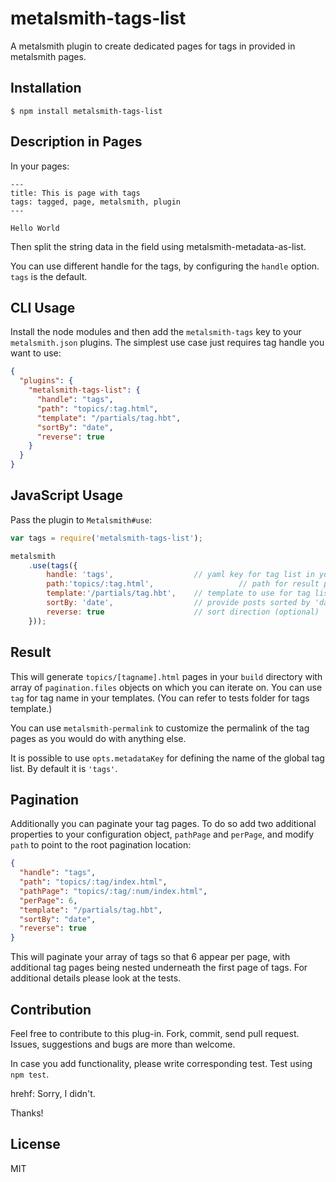 # metalsmith-tags-list

  A metalsmith plugin to create dedicated pages for tags in provided in metalsmith pages.

## Installation

    $ npm install metalsmith-tags-list

## Description in Pages

  In your pages:

```
---
title: This is page with tags
tags: tagged, page, metalsmith, plugin
---

Hello World
```

Then split the string data in the field using metalsmith-metadata-as-list. 

You can use different handle for the tags, by configuring the `handle` option. `tags` is the default.


## CLI Usage

  Install the node modules and then add the `metalsmith-tags` key to your `metalsmith.json` plugins. The simplest use case just requires tag handle you want to use:

```json
{
  "plugins": {
    "metalsmith-tags-list": {
      "handle": "tags",
      "path": "topics/:tag.html",
      "template": "/partials/tag.hbt",
      "sortBy": "date",
      "reverse": true
    }
  }
}
```

## JavaScript Usage

  Pass the plugin to `Metalsmith#use`:

```js
var tags = require('metalsmith-tags-list');

metalsmith
    .use(tags({
        handle: 'tags',                  // yaml key for tag list in you pages
        path:'topics/:tag.html',                   // path for result pages
        template:'/partials/tag.hbt',    // template to use for tag listing
        sortBy: 'date',                  // provide posts sorted by 'date' (optional)
        reverse: true                    // sort direction (optional)
    }));
```

## Result

  This will generate `topics/[tagname].html` pages in your `build` directory with array of `pagination.files` objects on which you can iterate on. You can use `tag` for tag name in your templates. (You can refer to tests folder for tags template.)

  You can use `metalsmith-permalink` to customize the permalink of the tag pages as you would do with anything else.

  It is possible to use `opts.metadataKey` for defining the name of the global tag list.
  By default it is `'tags'`.

## Pagination

  Additionally you can paginate your tag pages.  To do so add two additional properties to your configuration object, `pathPage` and `perPage`, and modify `path` to point to the root pagination location:

```json
{
  "handle": "tags",
  "path": "topics/:tag/index.html",
  "pathPage": "topics/:tag/:num/index.html",
  "perPage": 6,
  "template": "/partials/tag.hbt",
  "sortBy": "date",
  "reverse": true
}
```

  This will paginate your array of tags so that 6 appear per page, with additional tag pages being nested underneath the first page of tags.  For additional details please look at the tests.

## Contribution

  Feel free to contribute to this plug-in. Fork, commit, send pull request.
  Issues, suggestions and bugs are more than welcome.

  In case you add functionality, please write corresponding test. Test using `npm test`.

  hrehf: Sorry, I didn't.

  Thanks!

## License

  MIT
